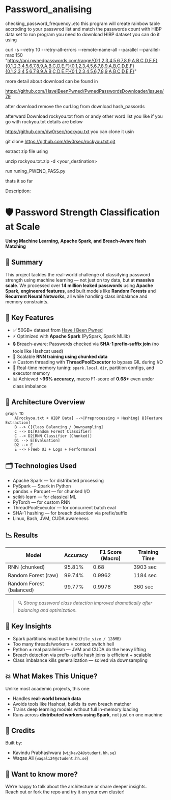 # Password_analising
checking_password_frequency..etc
this program will create rainbow table accroding to your passwrod list and match the passwords count
with HIBP data set to run program you need to download  HIBP dataset you can do it using 

curl -s --retry 10 --retry-all-errors --remote-name-all --parallel --parallel-max 150 "https://api.pwnedpasswords.com/range/{0,1,2,3,4,5,6,7,8,9,A,B,C,D,E,F}{0,1,2,3,4,5,6,7,8,9,A,B,C,D,E,F}{0,1,2,3,4,5,6,7,8,9,A,B,C,D,E,F}{0,1,2,3,4,5,6,7,8,9,A,B,C,D,E,F}{0,1,2,3,4,5,6,7,8,9,A,B,C,D,E,F}"

more detail about download can be found in 

https://github.com/HaveIBeenPwned/PwnedPasswordsDownloader/issues/79

after download remove the curl.log from download hash_passords

afterward Download  rockyou.txt from  or andy other word list you like if you go with rockyou.txt details are below

https://github.com/dw0rsec/rockyou.txt you can clone it usin 

git clone  https://github.com/dw0rsec/rockyou.txt.git

extract zip file using 

unzip rockyou.txt.zip  -d <your_destination>

run runing_PWEND_PASS.py 

thats it so far

Description: 
# 🛡️ Password Strength Classification at Scale  
**Using Machine Learning, Apache Spark, and Breach-Aware Hash Matching**

## 📌 Summary
This project tackles the real-world challenge of classifying password strength using machine learning — not just on toy data, but at **massive scale**. We processed over **14 million leaked passwords** using **Apache Spark**, **engineered features**, and built models like **Random Forests** and **Recurrent Neural Networks**, all while handling class imbalance and memory constraints.

## 🚀 Key Features
- ✅ 50GB+ dataset from [Have I Been Pwned](https://haveibeenpwned.com/)
- ⚡ Optimized with **Apache Spark** (PySpark, Spark MLlib)
- 🔒 Breach-aware: Passwords checked via **SHA-1 prefix-suffix join** (no tools like Hashcat used)
- 🔁 Scalable **RNN training using chunked data**
- 🔥 Custom threading with **ThreadPoolExecutor** to bypass GIL during I/O
- 🧪 Real-time memory tuning: `spark.local.dir`, partition configs, and executor memory
- 📊 Achieved **~96% accuracy**, macro F1-score of **0.68+** even under class imbalance

## 🧠 Architecture Overview
```mermaid
graph TD
    A[rockyou.txt + HIBP Data] -->|Preprocessing + Hashing| B[Feature Extraction]
    B --> C[Class Balancing / Downsampling]
    C --> D1[Random Forest Classifier]
    C --> D2[RNN Classifier (Chunked)]
    D1 --> E[Evaluation]
    D2 --> E
    E --> F[Web UI + Logs + Performance]
```

## 🗂️ Technologies Used
- Apache Spark — for distributed processing
- PySpark — Spark in Python
- pandas + Parquet — for chunked I/O
- scikit-learn — for classical ML
- PyTorch — for custom RNN
- ThreadPoolExecutor — for concurrent batch eval
- SHA-1 hashing — for breach detection via prefix/suffix
- Linux, Bash, JVM, CUDA awareness

## 📉 Results

| Model                   | Accuracy | F1 Score (Macro) | Training Time |
|-------------------------|----------|------------------|----------------|
| RNN (chunked)           | 95.81%   | 0.68             | 3903 sec       |
| Random Forest (raw)     | 99.74%   | 0.9962           | 1184 sec       |
| Random Forest (balanced)| 99.77%   | 0.9978           | 360 sec        |

> 🔍 _Strong password class detection improved dramatically after balancing and optimization._

## 🧠 Key Insights
- Spark partitions must be tuned (`file_size / 128MB`)
- Too many threads/workers = context switch hell
- Python ≠ real parallelism — JVM and CUDA do the heavy lifting
- Breach detection via prefix-suffix hash joins is efficient + scalable
- Class imbalance kills generalization — solved via downsampling

## 💥 What Makes This Unique?
Unlike most academic projects, this one:
- Handles **real-world breach data**
- Avoids tools like Hashcat, builds its own breach matcher
- Trains deep learning models without full in-memory loading
- Runs across **distributed workers using Spark**, not just on one machine

## 🤝 Credits
Built by:
- Kavindu Prabhashwara (`wijkav24@student.hh.se`)
- Waqas Ali (`waqali24@student.hh.se`)

## 📩 Want to know more?
We’re happy to talk about the architecture or share deeper insights.  
Reach out or fork the repo and try it on your own cluster!
